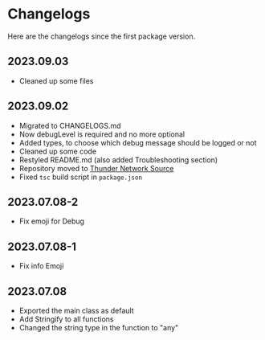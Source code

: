 # Changelogs  

Here are the changelogs since the first package version.  

## 2023.09.03  

- Cleaned up some files  

## 2023.09.02  

- Migrated to CHANGELOGS.md  
- Now debugLevel is required and no more optional  
- Added types, to choose which debug message should be logged or not  
- Cleaned up some code  
- Restyled README.md (also added Troubleshooting section)  
- Repository moved to [Thunder Network Source](https://source.thundernetwork.org/ThunderNetworkRaD/node-cout)  
- Fixed `tsc` build script in `package.json`  

## 2023.07.08-2  

- Fix emoji for Debug  

## 2023.07.08-1  

- Fix info Emoji  

## 2023.07.08  

- Exported the main class as default  
- Add Stringify to all functions  
- Changed the string type in the function to "any"  
